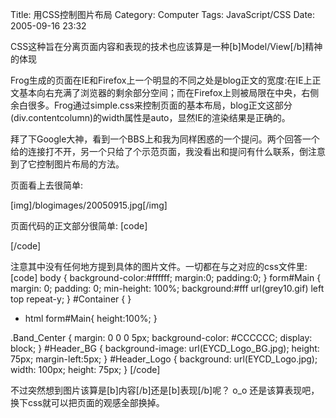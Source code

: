 Title: 用CSS控制图片布局
Category: Computer
Tags: JavaScript/CSS
Date: 2005-09-16 23:32



CSS这种旨在分离页面内容和表现的技术也应该算是一种[b]Model/View[/b]精神的体现

Frog生成的页面在IE和Firefox上一个明显的不同之处是blog正文的宽度:在IE上正文基本向右充满了浏览器的剩余部分空间；而在Firefox上则被局限在中央，右侧余白很多。Frog通过simple.css来控制页面的基本布局，blog正文这部分(div.contentcolumn)的width属性是auto，显然IE的渲染结果是正确的。

拜了下Google大神，看到一个BBS上和我为同样困惑的一个提问。两个回答一个给的连接打不开，另一个只给了个示范页面，我没看出和提问有什么联系，倒注意到了它控制图片布局的方法。

页面看上去很简单:

[img]/blogimages/20050915.jpg[/img]

页面代码的正文部分很简单:
[code]
<div id="Container">
       <div class="Band_Center">
              <div id="Header_BG">
               <div id="Header_Logo"></div>
              </div>
       </div>
</div>
[/code]

注意其中没有任何地方提到具体的图片文件。一切都在与之对应的css文件里:
[code]
body {
background-color:#ffffff;
margin:0;
padding:0;
}
form#Main {
	margin: 0;
	padding: 0;
	min-height: 100%;
	background:#fff url(grey10.gif) left top repeat-y;
}
#Container {
}
* html form#Main{
height:100%;
}

.Band_Center {
	margin: 0 0 0 5px;
	background-color: #CCCCCC;
	display: block;
}
#Header_BG {
	background-image: url(EYCD_Logo_BG.jpg);
	height: 75px;
	margin-left:5px;
}
#Header_Logo
{
	background: url(EYCD_Logo.jpg);
	width: 100px;
	height: 75px;
}
[/code]

不过突然想到图片该算是[b]内容[/b]还是[b]表现[/b]呢？ o_o  还是该算表现吧，换下css就可以把页面的观感全部换掉。